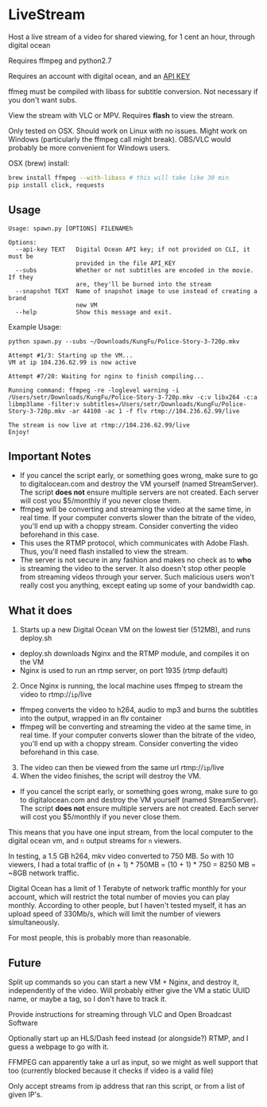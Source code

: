 # LiveStream
Host a live stream of a video for shared viewing, for 1 cent an hour, through digital ocean

Requires ffmpeg and python2.7

Requires an account with digital ocean, and an [API KEY](https://www.digitalocean.com/community/tutorials/how-to-use-the-digitalocean-api-v2)

ffmeg must be compiled with libass for subtitle conversion. Not necessary if you don't want subs.

View the stream with VLC or MPV. Requires **flash** to view the stream.

Only tested on OSX. Should work on Linux with no issues. Might work on Windows (particularly the ffmpeg call might break). OBS/VLC would probably be more convenient for Windows users.

OSX (brew) install:
```sh
brew install ffmpeg --with-libass # this will take like 30 min
pip install click, requests
```

## Usage
```
Usage: spawn.py [OPTIONS] FILENAMEh

Options:
  --api-key TEXT   Digital Ocean API key; if not provided on CLI, it must be
                   provided in the file API_KEY
  --subs           Whether or not subtitles are encoded in the movie. If they
                   are, they'll be burned into the stream
  --snapshot TEXT  Name of snapshot image to use instead of creating a brand
                   new VM
  --help           Show this message and exit.
```

Example Usage:
```
python spawn.py --subs ~/Downloads/KungFu/Police-Story-3-720p.mkv

Attempt #1/3: Starting up the VM...
VM at ip 104.236.62.99 is now active

Attempt #7/20: Waiting for nginx to finish compiling...

Running command: ffmpeg -re -loglevel warning -i /Users/setr/Downloads/KungFu/Police-Story-3-720p.mkv -c:v libx264 -c:a libmp3lame -filter:v subtitles=/Users/setr/Downloads/KungFu/Police-Story-3-720p.mkv -ar 44100 -ac 1 -f flv rtmp://104.236.62.99/live

The stream is now live at rtmp://104.236.62.99/live
Enjoy!
```

## Important Notes
* If you cancel the script early, or something goes wrong, make sure to go to digitalocean.com and destroy the VM yourself (named StreamServer). The script **does not** ensure multiple servers are not created. Each server will cost you $5/monthly if you never close them.
* ffmpeg will be converting and streaming the video at the same time, in real time. If your computer converts slower than the bitrate of the video, you'll end up with a choppy stream. Consider converting the video beforehand in this case.
* This uses the RTMP protocol, which communicates with Adobe Flash. Thus, you'll need flash installed to view the stream. 
* The server is not secure in any fashion and makes no check as to **who** is streaming the video to the server. It also doesn't stop other people from streaming videos through your server. Such malicious users won't really cost you anything, except eating up some of your bandwidth cap. 


## What it does

1. Starts up a new Digital Ocean VM on the lowest tier (512MB), and runs deploy.sh 
* deploy.sh downloads Nginx and the RTMP module, and compiles it on the VM
* Nginx is used to run an rtmp server, on port 1935 (rtmp default)
2. Once Nginx is running, the local machine uses ffmpeg to stream the video to rtmp://`ip`/live
* ffmpeg converts the video to h264, audio to mp3 and burns the subtitles into the output, wrapped in an flv container
* ffmpeg will be converting and streaming the video at the same time, in real time. If your computer converts slower than the bitrate of the video, you'll end up with a choppy stream. Consider converting the video beforehand in this case.
3. The video can then be viewed from the same url rtmp://`ip`/live
4. When the video finishes, the script will destroy the VM.
* If you cancel the script early, or something goes wrong, make sure to go to digitalocean.com and destroy the VM yourself (named StreamServer). The script **does not** ensure multiple servers are not created. Each server will cost you $5/monthly if you never close them.

This means that you have one input stream, from the local computer to the digital ocean vm, and `n` output streams for `n` viewers. 

In testing, a 1.5 GB h264, mkv video converted to 750 MB. So with 10 viewers, I had a total traffic of (n + 1) * 750MB = (10 + 1) * 750 = 8250 MB = ~8GB network traffic.

Digital Ocean has a limit of 1 Terabyte of network traffic monthly for your account, which will restrict the total number of movies you can play monthly. According to other people, but I haven't tested myself, it has an upload speed of 330Mb/s, which will limit the number of viewers simultaneously. 

For most people, this is probably more than reasonable. 

## Future
Split up commands so you can start a new VM + Nginx, and destroy it, independently of the video. Will probably either give the VM a static UUID name, or maybe a tag, so I don't have to track it.

Provide instructions for streaming through VLC and Open Broadcast Software

Optionally start up an HLS/Dash feed instead (or alongside?) RTMP, and I guess a webpage to go with it.

FFMPEG can apparently take a url as input, so we might as well support that too (currently blocked because it checks if video is a valid file)

Only accept streams from ip address that ran this script, or from a list of given IP's.
